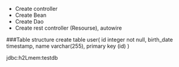 * Create controller
* Create Bean
* Create Dao
* Create rest controller (Resourse), autowire

###Table structure
create table user(
    id integer not null,
    birth_date timestamp,
    name varchar(255),
    primary key (id)
)

jdbc:h2Lmem:testdb